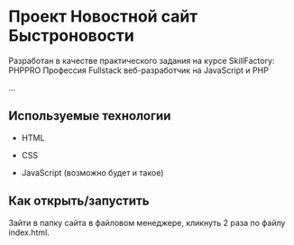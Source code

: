 # Проект Новостной сайт Быстроновости

Разработан в качестве практического задания на курсе SkillFactory: PHPPRO
Профессия Fullstack веб-разработчик на JavaScript и PHP

…

## Используемые технологии

* HTML

* CSS

* JavaScript (возможно будет и такое)

## Как открыть/запустить

Зайти в папку сайта в файловом менеджере, кликнуть 2 раза по файлу index.html.